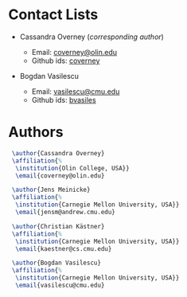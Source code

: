 # Contact Lists

- Cassandra Overney (*corresponding author*)
  - Email: coverney@olin.edu
  - Github ids: [coverney](https://github.com/coverney)

- Bogdan Vasilescu
  - Email: vasilescu@cmu.edu
  - Github ids: [bvasiles](https://github.com/bvasiles)

# Authors

```tex
 \author{Cassandra Overney}
 \affiliation{%
  \institution{Olin College, USA}}
  \email{coverney@olin.edu}

 \author{Jens Meinicke}
 \affiliation{%
  \institution{Carnegie Mellon University, USA}}
  \email{jensm@andrew.cmu.edu}

 \author{Christian Kästner}
 \affiliation{%
  \institution{Carnegie Mellon University, USA}}
  \email{kaestner@cs.cmu.edu}

 \author{Bogdan Vasilescu}
 \affiliation{%
  \institution{Carnegie Mellon University, USA}}
  \email{vasilescu@cmu.edu}

```
